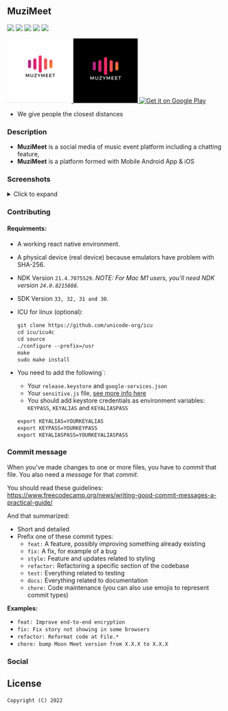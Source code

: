 ## MuziMeet

<p float="left">
<img src="https://img.shields.io/badge/license-GPL-blue.svg" />
<img src="https://visitor-badge.laobi.icu/badge?page_id=MoonMeet.MoonMeet-CrossPlatform" />
<img src="https://github.com/MoonMeet/MoonMeet-CrossPlatform/actions/workflows/android-ci-linux.yml/badge.svg" />
<img src="https://github.com/MoonMeet/MoonMeet-CrossPlatform/actions/workflows/android-ci-linux-narch.yml/badge.svg" />
<img src="https://www.codefactor.io/repository/github/moonmeet/moonmeet-crossplatform/badge" />
</p>
<p>
<a href='https://play.google.com/store/apps/details?id=org.moon.moonmeet&utm_campaign=Moon%20Meet&pcampaignid=pcampaignidMKT-Other-global-all-co-prtnr-py-PartBadge-Mar2515-1'>
<img alt='Get it on Google Play' src='https://github.com/devh2t/MuziMeet/blob/main/assets/Screenshot%202022-12-19%20at%2015.55.46.png' width="150" height="150"/>
<img alt='Get it on Google Play' src='https://github.com/devh2t/MuziMeet/blob/main/assets/Screenshot%202022-12-19%20at%2015.55.49.png' width="150" height="150"/>

<img alt='Get it on Google Play' src='https://play.google.com/intl/en_us/badges/static/images/badges/en_badge_web_generic.png' width="150" height="65"/>
</a>
</p>

- We give people the closest distances

### Description

- **MuziMeet** is a social media of music event platform including a chatting feature,
- **MuziMeet** is a platform formed with Mobile Android App & iOS


### Screenshots

<details><summary>Click to expand</summary>
<p float="left">
<img src="https://raw.github.com/MoonMeet/MoonMeet-CrossPlatform/main/assets/splash.png" width="225" height="575" />
<img src="https://raw.github.com/MoonMeet/MoonMeet-CrossPlatform/main/assets/login.png" width="225" height="575" />
<img src="https://raw.github.com/MoonMeet/MoonMeet-CrossPlatform/main/assets/home.png" width="225" height="575" />
</p>
<p float="left">
<img src="https://raw.github.com/MoonMeet/MoonMeet-CrossPlatform/main/assets/me.png" width="225" height="575" />
<img src="https://raw.github.com/MoonMeet/MoonMeet-CrossPlatform/main/assets/chats.png" width="225" height="575" />
<img src="https://raw.github.com/MoonMeet/MoonMeet-CrossPlatform/main/assets/discover.png" width="225" height="575" />
</p>
</details>

### Contributing

#### Requirments:

- A working react native environment.
- A physical device (real device) because emulators have problem with SHA-256.
- NDK Version `21.4.7075529`. *NOTE: For Mac M1 users, you'll need NDK version `24.0.8215888`.*

- SDK Version `33, 32, 31 and 30`.
- ICU for linux (optional):

  ```
  git clone https://github.com/unicode-org/icu
  cd icu/icu4c
  cd source
  ./configure --prefix=/usr
  make
  sudo make install
  ```
- You need to add the following`:

  - Your `release.keystore` and `google-services.json`
  - Your `sensitive.js` file, [see more info here](/src/secrets/info.md)
  - You should add keystore  credentials as environment variables: `KEYPASS`, `KEYALIAS` and `KEYALIASPASS`

  ```
  export KEYALIAS=YOURKEYALIAS
  export KEYPASS=YOURKEYPASS
  export KEYALIASPASS=YOURKEYALIASPASS
  ```

### Commit message

When you've made changes to one or more files, you have to *commit* that file. You also need a *message* for that *commit*.

You should read these guidelines:
https://www.freecodecamp.org/news/writing-good-commit-messages-a-practical-guide/

And that summarized:

- Short and detailed
- Prefix one of these commit types:
  - `feat:` A feature, possibly improving something already existing
  - `fix:` A fix, for example of a bug
  - `style:` Feature and updates related to styling
  - `refactor:` Refactoring a specific section of the codebase
  - `test:` Everything related to testing
  - `docs:` Everything related to documentation
  - `chore:` Code maintenance (you can also use emojis to represent commit types)

**Examples:**

- `feat: Improve end-to-end encryption `
- `fix: Fix story not showing in some browsers`
- `refactor: Reformat code at File.*`
- `chore: bump Moon Meet version from X.X.X to X.X.X `


### Social



## License

```
Copyright (C) 2022  
